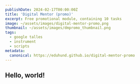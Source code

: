 ```yaml
---
publishDate: 2024-02-17T00:00:00Z
title: 'Digital Mentor (promo)'
excerpt: Free promotional module, containing 10 tasks
image: ~/assets/images/digital-mentor-promo.png
thumbnail: ~/assets/images/dmpromo_thumbnail.png
tags:
  - google talles
  - instrument
  - scripts
metadata:
  canonical: https://eduhund.github.io/digital-mentor-promo
---
```

## Hello, world!